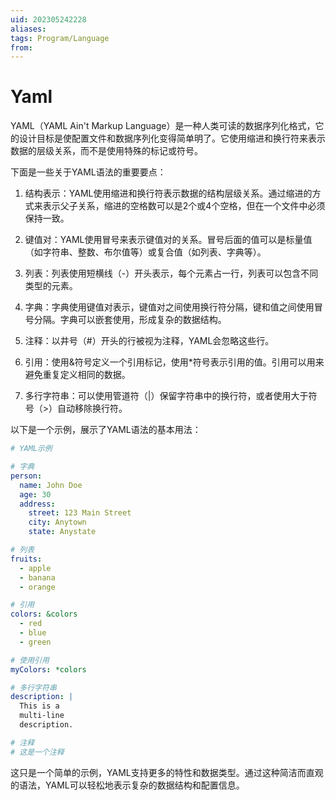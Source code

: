 ```yaml
---
uid: 202305242228
aliases: 
tags: Program/Language
from: 
---
```

# Yaml

YAML（YAML Ain't Markup Language）是一种人类可读的数据序列化格式，它的设计目标是使配置文件和数据序列化变得简单明了。它使用缩进和换行符来表示数据的层级关系，而不是使用特殊的标记或符号。

下面是一些关于YAML语法的重要要点：

1. 结构表示：YAML使用缩进和换行符表示数据的结构层级关系。通过缩进的方式来表示父子关系，缩进的空格数可以是2个或4个空格，但在一个文件中必须保持一致。

2. 键值对：YAML使用冒号来表示键值对的关系。冒号后面的值可以是标量值（如字符串、整数、布尔值等）或复合值（如列表、字典等）。

3. 列表：列表使用短横线（-）开头表示，每个元素占一行，列表可以包含不同类型的元素。

4. 字典：字典使用键值对表示，键值对之间使用换行符分隔，键和值之间使用冒号分隔。字典可以嵌套使用，形成复杂的数据结构。

5. 注释：以井号（#）开头的行被视为注释，YAML会忽略这些行。

6. 引用：使用&符号定义一个引用标记，使用*符号表示引用的值。引用可以用来避免重复定义相同的数据。

7. 多行字符串：可以使用管道符（|）保留字符串中的换行符，或者使用大于符号（>）自动移除换行符。

以下是一个示例，展示了YAML语法的基本用法：

```yaml
# YAML示例

# 字典
person:
  name: John Doe
  age: 30
  address:
    street: 123 Main Street
    city: Anytown
    state: Anystate

# 列表
fruits:
  - apple
  - banana
  - orange

# 引用
colors: &colors
  - red
  - blue
  - green

# 使用引用
myColors: *colors

# 多行字符串
description: |
  This is a
  multi-line
  description.

# 注释
# 这是一个注释
```

这只是一个简单的示例，YAML支持更多的特性和数据类型。通过这种简洁而直观的语法，YAML可以轻松地表示复杂的数据结构和配置信息。